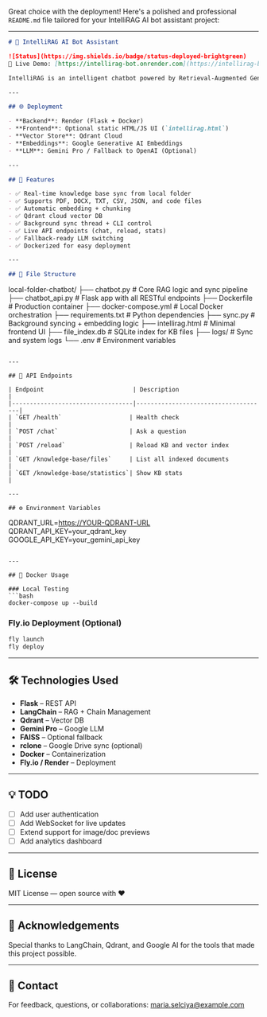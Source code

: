 Great choice with the deployment! Here's a polished and professional `README.md` file tailored for your IntelliRAG AI bot assistant project:

---

```markdown
# 🧠 IntelliRAG AI Bot Assistant

![Status](https://img.shields.io/badge/status-deployed-brightgreen)  
🚀 Live Demo: [https://intellirag-bot.onrender.com](https://intellirag-bot.onrender.com)

IntelliRAG is an intelligent chatbot powered by Retrieval-Augmented Generation (RAG), built with LangChain, Google Gemini, and Qdrant. It supports live file uploads, background syncing, and a rich Flask/Streamlit interface for seamless document-based QA experiences.

---

## 🌐 Deployment

- **Backend**: Render (Flask + Docker)
- **Frontend**: Optional static HTML/JS UI (`intellirag.html`)
- **Vector Store**: Qdrant Cloud
- **Embeddings**: Google Generative AI Embeddings
- **LLM**: Gemini Pro / Fallback to OpenAI (Optional)

---

## 🔧 Features

- ✅ Real-time knowledge base sync from local folder
- ✅ Supports PDF, DOCX, TXT, CSV, JSON, and code files
- ✅ Automatic embedding + chunking
- ✅ Qdrant cloud vector DB
- ✅ Background sync thread + CLI control
- ✅ Live API endpoints (chat, reload, stats)
- ✅ Fallback-ready LLM switching
- ✅ Dockerized for easy deployment

---

## 📁 File Structure

```

local-folder-chatbot/
├── chatbot.py              # Core RAG logic and sync pipeline
├── chatbot\_api.py          # Flask app with all RESTful endpoints
├── Dockerfile              # Production container
├── docker-compose.yml      # Local Docker orchestration
├── requirements.txt        # Python dependencies
├── sync.py                 # Background syncing + embedding logic
├── intellirag.html         # Minimal frontend UI
├── file\_index.db           # SQLite index for KB files
├── logs/                   # Sync and system logs
└── .env                    # Environment variables

```

---

## 🧪 API Endpoints

| Endpoint                         | Description                         |
|----------------------------------|-------------------------------------|
| `GET /health`                   | Health check                        |
| `POST /chat`                    | Ask a question                      |
| `POST /reload`                  | Reload KB and vector index          |
| `GET /knowledge-base/files`     | List all indexed documents          |
| `GET /knowledge-base/statistics`| Show KB stats                       |

---

## ⚙️ Environment Variables

```

QDRANT\_URL=[https://YOUR-QDRANT-URL](https://YOUR-QDRANT-URL)
QDRANT\_API\_KEY=your\_qdrant\_key
GOOGLE\_API\_KEY=your\_gemini\_api\_key

````

---

## 🐳 Docker Usage

### Local Testing
```bash
docker-compose up --build
````

### Fly.io Deployment (Optional)

```bash
fly launch
fly deploy
```

---

## 🛠️ Technologies Used

* **Flask** – REST API
* **LangChain** – RAG + Chain Management
* **Qdrant** – Vector DB
* **Gemini Pro** – Google LLM
* **FAISS** – Optional fallback
* **rclone** – Google Drive sync (optional)
* **Docker** – Containerization
* **Fly.io / Render** – Deployment

---

## 💡 TODO

* [ ] Add user authentication
* [ ] Add WebSocket for live updates
* [ ] Extend support for image/doc previews
* [ ] Add analytics dashboard

---

## 📜 License

MIT License — open source with ❤️

---

## 🙌 Acknowledgements

Special thanks to LangChain, Qdrant, and Google AI for the tools that made this project possible.

---

## 💬 Contact

For feedback, questions, or collaborations: [maria.selciya@example.com](mailto:maria.selciya@example.com)

```

